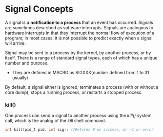 # Signal Concepts
A signal is a **notification to a process** that an event has occurred. Signals are sometimes described as software interrupts. Signals are analogous to hardware interrupts in that they interrupt the normal flow of execution of a program; in most cases, it is not possible to predict exactly when a signal will arrive.

Signal may be sent to a process by the kernel, by another process, or by itself. There is a range of standard signal types, each of which has a unique number and purpose.

- They are defined in MACRO as SIGXXX(number defined from 1 to 31 usually)


By default, a signal either is ignored, terminates a process (with or without a core dump), stops a running process, or restarts a stopped process.

### kill()

One process can send a signal to another process using the *kill()* system call, which is the analog of the *kill* shell command.
```c
int kill(pid_t pid, int sig); //Returns 0 on success, or –1 on error
```